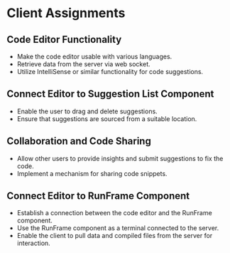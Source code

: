 # Client Assignments

## Code Editor Functionality

- Make the code editor usable with various languages.
- Retrieve data from the server via web socket.
- Utilize IntelliSense or similar functionality for code suggestions.

## Connect Editor to Suggestion List Component

- Enable the user to drag and delete suggestions.
- Ensure that suggestions are sourced from a suitable location.

## Collaboration and Code Sharing

- Allow other users to provide insights and submit suggestions to fix the code.
- Implement a mechanism for sharing code snippets.

## Connect Editor to RunFrame Component

- Establish a connection between the code editor and the RunFrame component.
- Use the RunFrame component as a terminal connected to the server.
- Enable the client to pull data and compiled files from the server for interaction.
